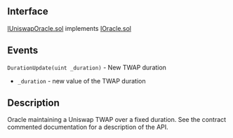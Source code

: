 ## Interface
[IUniswapOracle.sol](https://github.com/fei-protocol/fei-protocol-core/blob/master/contracts/oracle/IUniswapOracle.sol)
implements [IOracle.sol](https://github.com/fei-protocol/fei-protocol-core/blob/master/contracts/oracle/IOracle.sol)

## Events
`DurationUpdate(uint _duration)` - New TWAP duration
* `_duration` - new value of the TWAP duration

## Description
Oracle maintaining a Uniswap TWAP over a fixed duration. See the contract commented documentation for a description of the API.